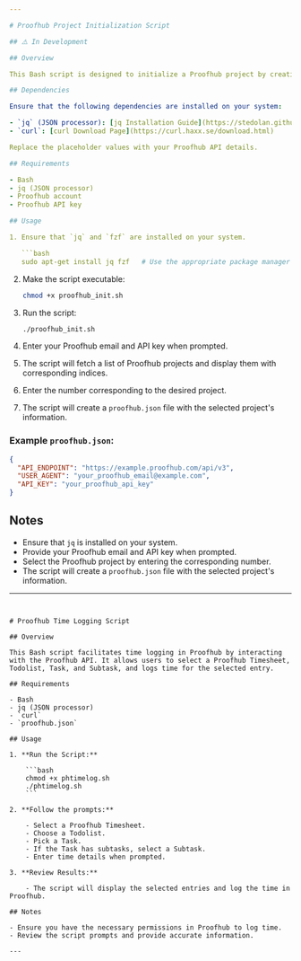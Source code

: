 ```yaml
---

# Proofhub Project Initialization Script

## ⚠️ In Development 

## Overview

This Bash script is designed to initialize a Proofhub project by creating a `proofhub.json` configuration file. It prompts the user to enter Proofhub login details (email and API key) and then allows the user to select a Proofhub project. The selected project's ID, along with the user's login details, is then stored in the `proofhub.json` file for future use.

## Dependencies

Ensure that the following dependencies are installed on your system:

- `jq` (JSON processor): [jq Installation Guide](https://stedolan.github.io/jq/download/)
- `curl`: [curl Download Page](https://curl.haxx.se/download.html)

Replace the placeholder values with your Proofhub API details.

## Requirements

- Bash
- jq (JSON processor)
- Proofhub account
- Proofhub API key

## Usage

1. Ensure that `jq` and `fzf` are installed on your system.

   ```bash
   sudo apt-get install jq fzf   # Use the appropriate package manager for your system
   ```

2. Make the script executable:

   ```bash
   chmod +x proofhub_init.sh
   ```

3. Run the script:

   ```bash
   ./proofhub_init.sh
   ```

4. Enter your Proofhub email and API key when prompted.

5. The script will fetch a list of Proofhub projects and display them with corresponding indices.

6. Enter the number corresponding to the desired project.

7. The script will create a `proofhub.json` file with the selected project's information.

### Example `proofhub.json`:

```json
{
  "API_ENDPOINT": "https://example.proofhub.com/api/v3",
  "USER_AGENT": "your_proofhub_email@example.com",
  "API_KEY": "your_proofhub_api_key"
}
```

## Notes

- Ensure that `jq` is installed on your system.
- Provide your Proofhub email and API key when prompted.
- Select the Proofhub project by entering the corresponding number.
- The script will create a `proofhub.json` file with the selected project's information.

---
```


# Proofhub Time Logging Script

## Overview

This Bash script facilitates time logging in Proofhub by interacting with the Proofhub API. It allows users to select a Proofhub Timesheet, Todolist, Task, and Subtask, and logs time for the selected entry.

## Requirements

- Bash
- jq (JSON processor)
- `curl`
- `proofhub.json`

## Usage

1. **Run the Script:**

    ```bash
    chmod +x phtimelog.sh
    ./phtimelog.sh
    ```

2. **Follow the prompts:**

    - Select a Proofhub Timesheet.
    - Choose a Todolist.
    - Pick a Task.
    - If the Task has subtasks, select a Subtask.
    - Enter time details when prompted.

3. **Review Results:**

    - The script will display the selected entries and log the time in Proofhub.

## Notes

- Ensure you have the necessary permissions in Proofhub to log time.
- Review the script prompts and provide accurate information.

---
